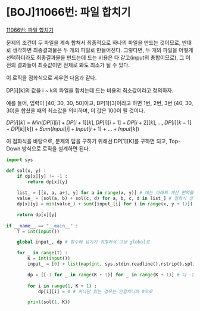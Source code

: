 # [BOJ]11066번: 파일 합치기

[11066번: 파일 합치기](https://www.acmicpc.net/problem/11066)

문제의 조건이 두 파일을 계속 합쳐서 최종적으로 하나의 파일을 만드는 것이므로, 반대로 생각하면 최종결과물은 두 개의 파일로 만들어진다. 그렇다면, 두 개의 파일을 어떻게 선택하더라도 최종결과물을 만드는데 드는 비용은 다 같고(input의 총합이므로), 그 이전의 결과들이 최솟값이면 전체로 봐도 최소가 될 수 있다.

이 로직을 점화식으로 세우면 다음과 같다.

DP[i][k]의 값을 i ~ k의 파일을 합치는데 드는 비용의 최소값이라고 정의하자.

예를 들어, 입력이 [40, 30, 30, 50]이고, DP[1][3]이라고 하면 1번, 2번, 3번 (40, 30, 30)을 합쳤을 때의 최소값을 의미하며, 이 값은 100이 될 것이다.

$DP[i][k] = Min(DP[i][i] + DP[i+1][k], DP[i][i+1] + DP[i+2][k], … , DP[i][k-1] + DP[k][k]) + Sum(Input[i] + Input[i+1] + … + Input[k])$


이 점화식을 바탕으로, 문제의 답을 구하기 위해선 DP[1][K]를 구하면 되고, Top-Down 방식으로 로직을 설계하면 된다.

```python
import sys

def sol(x, y) :
    if dp[x][y] != -1 :
        return dp[x][y]
    
    list_ = [[x, a, a+1, y] for a in range(x, y)] # 얘는 아래의 계산 편의를 위해서 
    value_ = [sol(a, b) + sol(c, d) for a, b, c, d in list_] # 점화식 상에서 나올 수 있는 경우의 수
    dp[x][y] = min(value_) + sum([input_[i] for i in range(x, y + 1)]) # 전체 경우의 수의 최소 + 원가

    return dp[x][y]
    
if __name__ == "__main__" :
    T = int(input())

    global input_, dp # 함수에 넘기기 귀찮아서 그냥 global로

    for _ in range(T) :
        K = int(input())
        input_ = [0] + list(map(int, sys.stdin.readline().rstrip().split())) # index를 1부터 쓰기 위해서

        dp = [[-1 for _ in range(K + 1)] for _ in range(K + 1)] # 다 -1로 초기화, -1은 아직 값이 없다는 뜻
																																# input이 다 양의 정수니깐
        for i in range(1, K + 1) :
            dp[i][i] = 0 # 하나만 있는 경우는 안합치니까 0으로

        print(sol(1, K))
```
